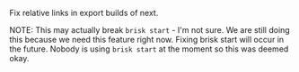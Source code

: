 Fix relative links in export builds of next.

NOTE: This may actually break `brisk start` - I'm not sure. We are still doing this
because we need this feature right now. Fixing brisk start will occur in the future.
Nobody is using `brisk start` at the moment so this was deemed okay.
